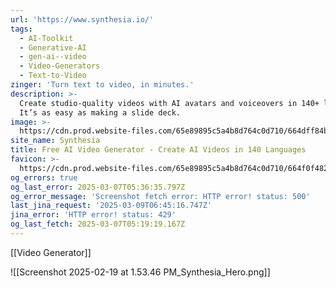 ```yaml
---
url: 'https://www.synthesia.io/'
tags:
  - AI-Toolkit
  - Generative-AI
  - gen-ai--video
  - Video-Generators
  - Text-to-Video
zinger: 'Turn text to video, in minutes.'
description: >-
  Create studio-quality videos with AI avatars and voiceovers in 140+ languages.
  It’s as easy as making a slide deck.
image: >-
  https://cdn.prod.website-files.com/65e89895c5a4b8d764c0d710/664dff84b972812764843b0f_NEW_OG.gif
site_name: Synthesia
title: Free AI Video Generator - Create AI Videos in 140 Languages
favicon: >-
  https://cdn.prod.website-files.com/65e89895c5a4b8d764c0d710/664f0f482fa5a4d527d892bc_Favicon-Web-Security%201.png
og_errors: true
og_last_error: 2025-03-07T05:36:35.797Z
og_error_message: 'Screenshot fetch error: HTTP error! status: 500'
last_jina_request: '2025-03-09T06:45:16.747Z'
jina_error: 'HTTP error! status: 429'
og_last_fetch: 2025-03-07T05:19:19.167Z
---
```

[[Video Generator]]

![[Screenshot 2025-02-19 at 1.53.46 PM_Synthesia_Hero.png]]
